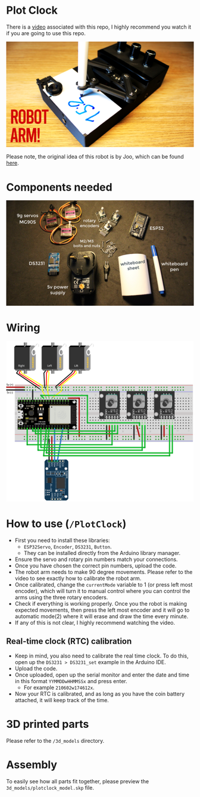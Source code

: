 # Plot Clock

There is a [video](https://youtu.be/s5AP7tbfueg) associated with this repo, I highly recommend you watch it if you are going to use this repo.

[![Video](readme_imgs/thumbnail.png)](https://youtu.be/s5AP7tbfueg "Arduino wireless keyboard")


Please note, the original idea of this robot is by Joo, which can be found [here](https://www.thingiverse.com/thing:248009).


# Components needed

<img src="readme_imgs/components.PNG">


# Wiring

<img src="readme_imgs/wiring.PNG">


# How to use (`/PlotClock`)

- First you need to install these libraries:
    - `ESP32Servo`, `Encoder`, `DS3231`, `Button`.
    - They can be installed directly from the Arduino library manager.
- Ensure the servo and rotary pin numbers match your connections.
- Once you have chosen the correct pin numbers, upload the code.
- The robot arm needs to make 90 degree movements. Please refer to the video to see exactly how to calibrate the robot arm.
- Once calibrated, change the `currentMode` variable to 1 (or press left most encoder), which will turn it to manual control where you can control the arms using the three rotary encoders.
- Check if everything is working properly. Once you the robot is making expected movements, then press the left most encoder and it will go to automatic mode(2) where it will erase and draw the time every minute.
- If any of this is not clear, I highly recommend watching the video.


## Real-time clock (RTC) calibration

- Keep in mind, you also need to calibrate the real time clock. To do this, open up the `DS3231 > DS3231_set` example in the Arduino IDE.
- Upload the code.
- Once uploaded, open up the serial monitor and enter the date and time in this format `YYMMDDwHHMMSSx` and press enter.
    - For example `210602w174612x`.
- Now your RTC is calibrated, and as long as you have the coin battery attached, it will keep track of the time.

# 3D printed parts

Please refer to the `/3d_models` directory.

# Assembly

To easily see how all parts fit together, please preview the `3d_models/plotclock_model.skp` file.